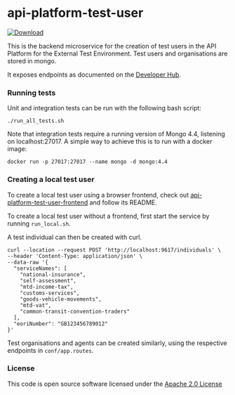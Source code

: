 # api-platform-test-user

[ ![Download](https://api.bintray.com/packages/hmrc/releases/api-platform-test-user/images/download.svg) ](https://bintray.com/hmrc/releases/api-platform-test-user/_latestVersion)

This is the backend microservice for the creation of test users in the API Platform for the External Test Environment.
Test users and organisations are stored in mongo.

It exposes endpoints as documented on the [Developer Hub](https://developer.service.hmrc.gov.uk/api-documentation/docs/api/service/api-platform-test-user).

### Running tests

Unit and integration tests can be run with the following bash script:

    ./run_all_tests.sh

Note that integration tests require a running version of Mongo 4.4, listening on localhost:27017. A simple way to achieve this
is to run with a docker image:

    docker run -p 27017:27017 --name mongo -d mongo:4.4

### Creating a local test user

To create a local test user using a browser frontend, check out [api-platform-test-user-frontend](https://github.com/hmrc/api-platform-test-user-frontend)
and follow its README.

To create a local test user without a frontend, first start the service by running `run_local.sh`.

A test individual can then be created with curl.
```
curl --location --request POST 'http://localhost:9617/individuals' \
--header 'Content-Type: application/json' \
--data-raw '{
  "serviceNames": [
    "national-insurance",
    "self-assessment",
    "mtd-income-tax",
    "customs-services",
    "goods-vehicle-movements",
    "mtd-vat",
    "common-transit-convention-traders"
  ],
  "eoriNumber": "GB123456789012"
}'
```

Test organisations and agents can be created similarly, using the respective endpoints in `conf/app.routes`.

### License

This code is open source software licensed under the [Apache 2.0 License]("http://www.apache.org/licenses/LICENSE-2.0.html")

